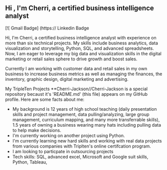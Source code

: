 ## Hi , I'm Cherri, a certified business intelligence analyst
[![ Gmail Badge] (https://
Linkedin Badge

Hi, I'm Cherri, a certified business intelligence analyst with experience on more than six technical projects. My skills include business analytics, data visualization and storytelling, Python, SQL, and advanced spreadsheets. Now, I am eager to leverage my big data and visualization skills in the digital marketing or retail sales sphere to drive growth and boost sales.

Currently I am working with customer data and retail sales in my own business to increase business metrics as well as managing the finances, the inventory, graphic design, digital marketing and advertising.


My TripleTen Projects 
**Cherri-Jackson//Cherri-Jackson is a special repository becaust it's 'README.md' (this file) appears on my GitHub profile.
Here are some facts about me:

- My background is 12 years of high school teaching (daily presentation skills and project management, data pulling/analyzing, large group management, curriculum mapping, and many more transferrable skills), 1.5 years of owning a business wearing many hats including pulling data to help make decisions.
- I'm currently working on another project using Python. 
- I'm currently learning new hard skills and working with real data projects from various companies with Triplten's online certifcation program.
- I am looking to particpate in outsourcing projects
- Tech skills: SQL, advanced excel, Microsoft and Google suit skills, Python, Tableau, 
